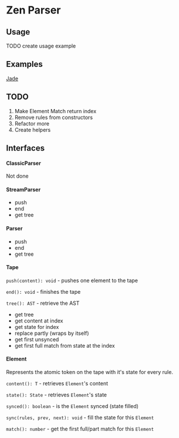 # Zen Parser

## Usage

TODO create usage example


## Examples

[Jade](https://github.com/mcfinley/zen-parser/tree/master/example/jade.js)

## TODO

1. Make Element Match return index
2. Remove rules from constructors
3. Refactor more
4. Create helpers

## Interfaces

#### ClassicParser

Not done

#### StreamParser

* push
* end
* get tree

#### Parser

* push
* end
* get tree

#### Tape

`push(content): void` - pushes one element to the tape

`end(): void` - finishes the tape

`tree(): AST` - retrieve the AST

  * get tree
  * get content at index
  * get state for index
  * replace partly (wraps by itself)
  * get first unsynced
  * get first full match from state at the index

#### Element

Represents the atomic token on the tape with it's state for every rule.

`content(): T` - retrieves `Element`'s content

`state(): State` - retrieves `Element`'s state

`synced(): boolean` - is the `Element` synced (state filled)

`sync(rules, prev, next): void` - fill the state for this `Element`

`match(): number` - get the first full/part match for this `Element`
